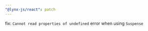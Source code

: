 ```yaml
---
"@lynx-js/react": patch
---
```


fix: `Cannot read properties of undefined` error when using `Suspense`

